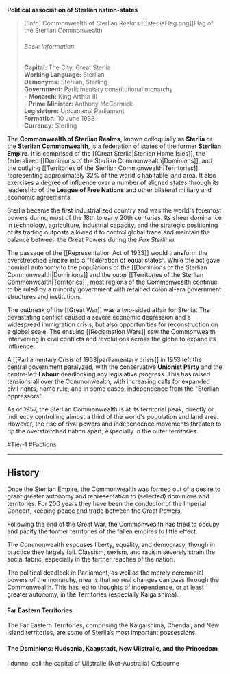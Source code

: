 **Political association of Sterlian nation-states**
>[!info] Commonwealth of Sterlian Realms
>![[sterliaFlag.png]]Flag of the Sterlian Commonwealth
><h6>Basic Information</h6> 
><b>Capital:</b> The City, Great Sterlia
></br><b>Working Language:</b> Sterlian
></br><b>Demonyms:</b> Sterlian, Sterling
></br><b>Government:</b> Parliamentary constitutional monarchy
></br>- <b>Monarch:</b> King Arthur III
></br>- <b>Prime Minister:</b> Anthony McCormick
></br><b>Legislature:</b> Unicameral Parliament
></br><b>Formation:</b> 10 June 1933
></br><b>Currency:</b> Sterling

The **Commonwealth of Sterlian Realms**, known colloquially as **Sterlia** or the **Sterlian Commonwealth**, is a federation of states of the former **Sterlian Empire**. It is comprised of the [[Great Sterlia|Sterlian Home Isles]], the federalized [[Dominions of the Sterlian Commonwealth|Dominions]], and the outlying [[Territories of the Sterlian Commonwealth|Territories]], representing approximately 32% of the world's habitable land area. It also exercises a degree of influence over a number of aligned states through its leadership of the **League of Free Nations** and other bilateral military and economic agreements.

Sterlia became the first industrialized country and was the world's foremost powers during most of the 18th to early 20th centuries. Its sheer dominance in technology, agriculture, industrial capacity, and the strategic positioning of its trading outposts allowed it to control global trade and maintain the balance between the Great Powers during the *Pax Sterlinia*.

The passage of the [[Representation Act of 1933]] would transform the overstretched Empire into a "federation of equal states". While the act gave nominal autonomy to the populations of the [[Dominions of the Sterlian Commonwealth|Dominions]] and the outer [[Territories of the Sterlian Commonwealth|Territories]], most regions of the Commonwealth continue to be ruled by a minority government with retained colonial-era government structures and institutions.

The outbreak of the [[Great War]] was a two-sided affair for Sterlia. The devastating conflict caused a severe economic depression and a widespread immigration crisis, but also opportunities for reconstruction on a global scale. The ensuing [[Reclamation Wars]] saw the Commonwealth intervening in civil conflicts and revolutions across the globe to expand its influence.

A [[Parliamentary Crisis of 1953|parliamentary crisis]] in 1953 left the central government paralyzed, with the conservative **Unionist Party** and the centre-left **Labour** deadlocking any legislative progress. This has raised tensions all over the Commonwealth, with increasing calls for expanded civil rights, home rule, and in some cases, independence from the "Sterlian oppressors".

As of 1957, the Sterlian Commonwealth is at its territorial peak, directly or indirectly controlling almost a third of the world's population and land area. However, the rise of rival powers and independence movements threaten to rip the overstretched nation apart, especially in the outer territories.

#Tier-1 #Factions 

---
## History

Once the Sterlian Empire, the Commonwealth was formed out of a desire to grant greater autonomy and representation to (selected) dominions and territories. For 200 years they have been the conductor of the Imperial Concert, keeping peace and trade between the Great Powers.

Following the end of the Great War, the Commonwealth has tried to occupy and pacify the former territories of the fallen empires to little effect.

  

The Commonwealth espouses liberty, equality, and democracy, though in practice they largely fail. Classism, sexism, and racism severely strain the social fabric, especially in the farther reaches of the nation.

  

The political deadlock in Parliament, as well as the merely ceremonial powers of the monarchy, means that no real changes can pass through the Commonwealth. This has led to thoughts of independence, or at least greater autonomy, in the Territories (especially Kaigaishima).

  

#### Far Eastern Territories

The Far Eastern Territories, comprising the Kaigaishima, Chendai, and New Island territories, are some of Sterlia’s most important possessions.

  

#### The Dominions: Hudsonia, Kaapstadt, New Ulistralie, and the Princedom

I dunno, call the capital of Ulistralie (Not-Australia) Ozbourne

